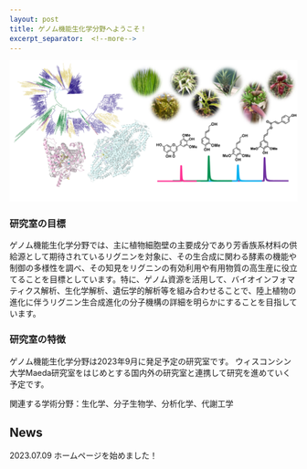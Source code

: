 ```yaml
---
layout: post
title: ゲノム機能生化学分野へようこそ！
excerpt_separator:  <!--more-->
---
```





![Figure0](../category/Figure0.png)

### 研究室の目標

ゲノム機能生化学分野では、主に植物細胞壁の主要成分であり芳香族系材料の供給源として期待されているリグニンを対象に、その生合成に関わる酵素の機能や制御の多様性を調べ、その知見をリグニンの有効利用や有用物質の高生産に役立てることを目標としています。特に、ゲノム資源を活用して、バイオインフォマティクス解析、生化学解析、遺伝学的解析等を組み合わせることで、陸上植物の進化に伴うリグニン生合成進化の分子機構の詳細を明らかにすることを目指しています。


### 研究室の特徴

ゲノム機能生化学分野は2023年9月に発足予定の研究室です。
ウィスコンシン大学Maeda研究室をはじめとする国内外の研究室と連携して研究を進めていく予定です。

関連する学術分野：生化学、分子生物学、分析化学、代謝工学

## News

2023.07.09 ホームページを始めました！



